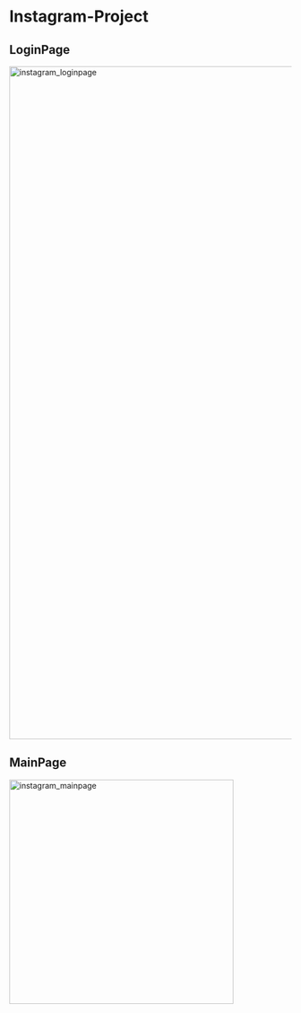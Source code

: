 # Instagram-Project

## LoginPage
<img width="1200" alt="instagram_loginpage" src="https://user-images.githubusercontent.com/68722179/147914730-0be6d515-cb9b-4906-80fa-b9d4141da595.png" />

## MainPage
<img width="400" alt="instagram_mainpage" src="https://user-images.githubusercontent.com/68722179/147914743-7012a280-0171-4202-9e87-7b72d616110e.jpg" />
